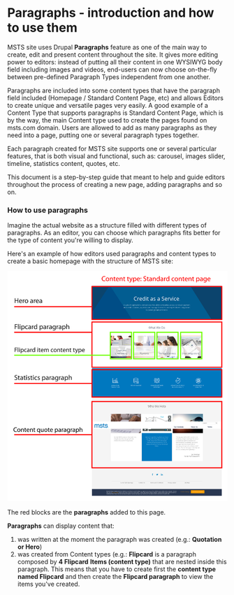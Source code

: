# Paragraphs - introduction and how to use them

MSTS site uses Drupal **Paragraphs** feature as one of the main way to create, edit and present content throughout the site. It gives more editing power to editors: instead of putting all their content in one WYSIWYG body field including images and videos, end-users can now choose on-the-fly between pre-defined Paragraph Types independent from one another.

Paragraphs are included into some content types that have the paragraph field included \(Homepage / Standard Content Page, etc\) and allows Editors to create unique and versatile pages very easily. A good example of a Content Type that supports paragraphs is Standard Content Page, which is by the way, the main Content type used to create the pages found on msts.com domain.  Users are allowed to add as many paragraphs as they need into a page, putting one or several paragraph types together.

Each paragraph created for MSTS site supports one or several particular features, that is both visual and functional, such as: carousel, images slider, timeline, statistics content, quotes, etc.

This document is a step-by-step guide that meant to help and guide editors throughout the process of creating a new page, adding paragraphs and so on.

### How to use paragraphs <a id="how-to-use-paragraphs"></a>

Imagine the actual website as a structure filled with different types of paragraphs. As an editor, you can choose which paragraphs fits better for the type of content you're willing to display.

Here's an example of how editors used paragraphs and content types to create a basic homepage with the structure of MSTS site:

![](.gitbook/assets/scp_hompage%20%281%29.png)

The red blocks are the **paragraphs** added to this page. 

**Paragraphs** can display content that:

1. was written at the moment the paragraph was created \(e.g.: **Quotation or Hero**\)
2. was created from Content types \(e.g.: **Flipcard** is a paragraph composed by **4 Flipcard** **Items \(content type\)** that are nested inside this paragraph. This means that you have to create first the **content type named Flipcard** and then create the **Flipcard paragraph** to view the items you've created. 



